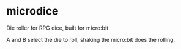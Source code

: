 # microdice
Die roller for RPG dice, built for micro:bit

A and B select the die to roll, shaking the micro:bit does the rolling.

